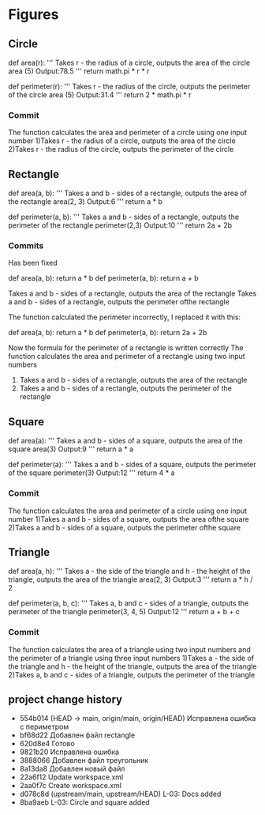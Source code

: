 # Figures
## Circle
def area(r):
    '''
    Takes r - the radius of a circle, outputs the area of ​​the circle
    area (5)
    Output:78.5
    '''
    return math.pi * r * r

def perimeter(r):
    '''
    Takes r - the radius of the circle, outputs the perimeter of the circle
    area (5)
    Output:31.4
    '''
    return 2 * math.pi * r
### Commit 
The function calculates the area and perimeter of a circle using one input number
 1)Takes r - the radius of a circle, outputs the area of ​​the circle
 2)Takes r - the radius of the circle, outputs the perimeter of the circle

## Rectangle

def area(a, b): 
    '''
    Takes a and b - sides of a rectangle, outputs the area of ​​the rectangle
    area(2, 3)
    Output:6
    '''
    return a * b 

def perimeter(a, b): 
    '''
    Takes a and b - sides of a rectangle, outputs the perimeter of ​​the rectangle
    perimeter(2,3)
    Output:10
    '''
    return 2a + 2b 

### Commits
Has been fixed

def area(a, b):
return a * b
def perimeter(a, b):
return a + b

Takes a and b - sides of a rectangle, outputs the area of ​​the rectangle
Takes a and b - sides of a rectangle, outputs the perimeter of ​​the rectangle

The function calculated the perimeter incorrectly, I replaced it with this:

def area(a, b):
return a * b
def perimeter(a, b):
return 2a + 2b

Now the formula for the perimeter of a rectangle is written correctly
The function calculates the area and perimeter of a rectangle using two input numbers
1) Takes a and b - sides of a rectangle, outputs the area of ​​the rectangle
2) Takes a and b - sides of a rectangle, outputs the perimeter of ​​the rectangle

## Square

def area(a):
    '''
    Takes a and b - sides of a square, outputs the area of ​​the square
    area(3)
    Output:9
    '''
    return a * a


def perimeter(a):
    '''
    Takes a and b - sides of a square, outputs the perimeter of ​​the square
    perimeter(3)
    Output:12
    '''
    return 4 * a

### Commit
The function calculates the area and perimeter of a circle using one input number
1)Takes a and b - sides of a square, outputs the area of ​​the square
2)Takes a and b - sides of a square, outputs the perimeter of ​​the square

## Triangle


def area(a, h): 
    '''
    Takes a - the side of the triangle and h - the height of the triangle, outputs the area of ​​the triangle
    area(2, 3)
    Output:3
    '''
    return a * h / 2 

def perimeter(a, b, c): 
    '''
    Takes a, b and c - sides of a triangle, outputs the perimeter of ​​the triangle
    perimeter(3, 4, 5)
    Output:12
    '''
    return a + b + c 

### Commit
The function calculates the area of ​​a triangle using two input numbers and the perimeter of a triangle using three input numbers
1)Takes a - the side of the triangle and h - the height of the triangle, outputs the area of ​​the triangle
2)Takes a, b and c - sides of a triangle, outputs the perimeter of ​​the triangle

## project change history
* 554b014 (HEAD -> main, origin/main, origin/HEAD) Исправлена ошибка с периметром
* bf68d22 Добавлен файл rectangle
* 620d8e4 Готово
* 9821b20 Исправлена ошибка
* 3888066 Добавлен файл треугольник
* 8a13da8 Добавлен новый файл
* 22a6f12 Update workspace.xml
* 2aa0f7c Create workspace.xml
* d078c8d (upstream/main, upstream/HEAD) L-03: Docs added
* 8ba9aeb L-03: Circle and square added



